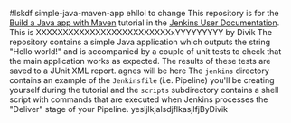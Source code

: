 #lskdf simple-java-maven-app
ehllol to change
This repository is for the
[Build a Java app with Maven](https://jenkins.io/doc/tutorials/build-a-java-app-with-maven/)
tutorial in the [Jenkins User Documentation](https://jenkins.io/doc/).
This is XXXXXXXXXXXXXXXXXXXXXXXXXxYYYYYYYYY by Divik
The repository contains a simple Java application which outputs the string
"Hello world!" and is accompanied by a couple of unit tests to check that the
main application works as expected. The results of these tests are saved to a
JUnit XML report.
agnes will be here
The `jenkins` directory contains an example of the `Jenkinsfile` (i.e. Pipeline)
you'll be creating yourself during the tutorial and the `scripts` subdirectory
contains a shell script with commands that are executed when Jenkins processes
the "Deliver" stage of your Pipeline.
yesljlkjalsdjflkasjlfjByDivik
